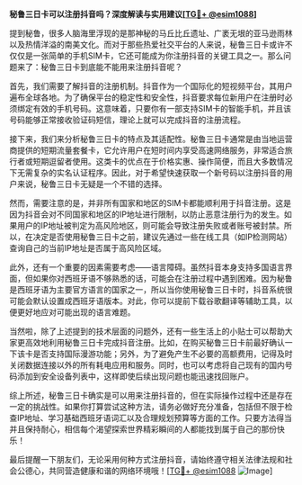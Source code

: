 **秘鲁三日卡可以注册抖音吗？深度解读与实用建议[[TG💪+ @esim1088](https://t.me/s/esim1088)]**

提到秘鲁，很多人脑海里浮现的是那神秘的马丘比丘遗址、广袤无垠的亚马逊雨林以及热情洋溢的南美文化。而对于那些热爱社交平台的人来说，秘鲁三日卡或许不仅仅是一张简单的手机SIM卡，它还可能成为你注册抖音的关键工具之一。那么问题来了：秘鲁三日卡到底能不能用来注册抖音呢？

首先，我们需要了解抖音的注册机制。抖音作为一个国际化的短视频平台，其用户遍布全球各地。为了确保平台的稳定性和安全性，抖音要求每位新用户在注册时必须绑定有效的手机号码。这意味着，只要你有一部支持SIM卡的智能手机，并且该号码能够正常接收验证码短信，理论上就可以完成抖音的注册流程。

接下来，我们来分析秘鲁三日卡的特点及其适配性。秘鲁三日卡通常是由当地运营商提供的短期流量套餐卡，它允许用户在短时间内享受高速网络服务，非常适合旅行者或短期逗留者使用。这类卡的优点在于价格实惠、操作简便，而且大多数情况下无需复杂的实名认证程序。因此，对于希望快速获取一个新号码以注册抖音的用户来说，秘鲁三日卡无疑是一个不错的选择。

然而，需要注意的是，并非所有国家和地区的SIM卡都能顺利用于抖音注册。这是因为抖音会对不同国家和地区的IP地址进行限制，以防止恶意注册行为的发生。如果用户的IP地址被判定为高风险地区，则可能会导致注册失败或者账号被封禁。所以，在决定是否使用秘鲁三日卡之前，建议先通过一些在线工具（如IP检测网站）查询自己的当前IP地址是否属于高风险区域。

此外，还有一个重要的因素需要考虑——语言障碍。虽然抖音本身支持多国语言界面，但如果你对西班牙语不够熟悉的话，可能会在注册过程中遇到困难。因为秘鲁是西班牙语为主要官方语言的国家之一，所以当你使用秘鲁三日卡时，抖音系统很可能会默认设置成西班牙语版本。对此，你可以提前下载谷歌翻译等辅助工具，以便更好地应对可能出现的语言难题。

当然啦，除了上述提到的技术层面的问题外，还有一些生活上的小贴士可以帮助大家更高效地利用秘鲁三日卡完成抖音注册。比如，在购买秘鲁三日卡前最好确认一下该卡是否支持国际漫游功能；另外，为了避免产生不必要的高额费用，记得及时关闭数据连接以外的所有耗电应用和服务。同时，也可以考虑将自己现有的国内号码添加到安全设备列表中，这样即使后续出现问题也能迅速找回账户。

综上所述，秘鲁三日卡确实是可以用来注册抖音的，但在实际操作过程中还是存在一定的挑战性。如果你打算尝试这种方法，请务必做好充分准备，包括但不限于检查IP地址、学习基础西班牙语词汇以及合理规划预算等方面的工作。只要方法得当并且保持耐心，相信每个渴望探索世界精彩瞬间的人都能找到属于自己的那份快乐！

最后提醒一下朋友们，无论采用何种方式注册抖音，请始终遵守相关法律法规和社会公德心，共同营造健康和谐的网络环境哦！[[TG💪+ @esim1088](https://t.me/s/esim1088) ![Image](https://i.postimg.cc/4NQfJmqS/Snipaste-2025-05-13-00-14-12.png)]